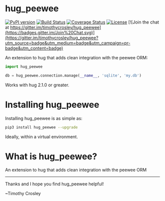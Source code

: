 hug_peewee
===================

[![PyPI version](https://badge.fury.io/py/hug_peewee.svg)](http://badge.fury.io/py/hug_peewee)
[![Build Status](https://travis-ci.org/timothycrosley/hug_peewee.svg?branch=master)](https://travis-ci.org/timothycrosley/hug_peewee)
[![Coverage Status](https://coveralls.io/repos/timothycrosley/hug_peewee/badge.svg?branch=master&service=github)](https://coveralls.io/github/timothycrosley/hug_peewee?branch=master)
[![License](https://img.shields.io/github/license/mashape/apistatus.svg)](https://pypi.python.org/pypi/hug_peewee/)
[![Join the chat at https://gitter.im/timothycrosley/hug_peewee](https://badges.gitter.im/Join%20Chat.svg)](https://gitter.im/timothycrosley/hug_peewee?utm_source=badge&utm_medium=badge&utm_campaign=pr-badge&utm_content=badge)

An extension to hug that adds clean integration with the peewee ORM:

```py
import hug_peewee

db = hug_peewee.connection.manage(__name__, 'sqlite', 'my.db')
```

Works with hug 2.1.0 or greater.

Installing hug_peewee
===================

Installing hug_peewee is as simple as:

```bash
pip3 install hug_peewee --upgrade
```

Ideally, within a virtual environment.


What is hug_peewee?
===================

An extension to hug that adds clean integration with the peewee ORM

--------------------------------------------

Thanks and I hope you find hug_peewee helpful!

~Timothy Crosley
